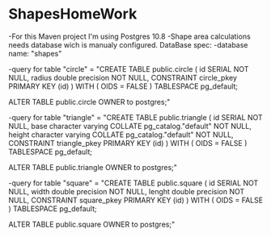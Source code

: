 # ShapesHomeWork
-For this Maven project I'm using Postgres 10.8
-Shape area calculations needs database wich is manualy configured.
DataBase spec:
-database name: "shapes"

-query for table "circle" = "CREATE TABLE public.circle
(
    id SERIAL NOT NULL,
    radius double precision NOT NULL,
    CONSTRAINT circle_pkey PRIMARY KEY (id)
)
WITH (
    OIDS = FALSE
)
TABLESPACE pg_default;

ALTER TABLE public.circle
    OWNER to postgres;"
    
-query for table "triangle" = "CREATE TABLE public.triangle
(
    id SERIAL NOT NULL,
    base character varying COLLATE pg_catalog."default" NOT NULL,
    height character varying COLLATE pg_catalog."default" NOT NULL,
    CONSTRAINT triangle_pkey PRIMARY KEY (id)
)
WITH (
    OIDS = FALSE
)
TABLESPACE pg_default;

ALTER TABLE public.triangle
    OWNER to postgres;"

-query for table "square" = "CREATE TABLE public.square
(
    id SERIAL NOT NULL,
    width double precision NOT NULL,
    lenght double precision NOT NULL,
    CONSTRAINT square_pkey PRIMARY KEY (id)
)
WITH (
    OIDS = FALSE
)
TABLESPACE pg_default;

ALTER TABLE public.square
    OWNER to postgres;"
